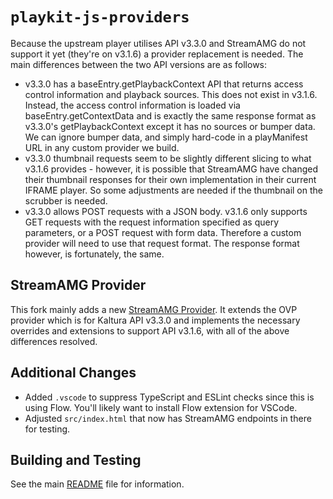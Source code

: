 # `playkit-js-providers`

Because the upstream player utilises API v3.3.0 and StreamAMG do not support it yet (they're on v3.1.6) a provider replacement is needed. The main differences between the two API versions are as follows:

- v3.3.0 has a baseEntry.getPlaybackContext API that returns access control information and playback sources. This does not exist in v3.1.6. Instead, the access control information is loaded via baseEntry.getContextData and is exactly the same response format as v3.3.0's getPlaybackContext except it has no sources or bumper data. We can ignore bumper data, and simply hard-code in a playManifest URL in any custom provider we build.
- v3.3.0 thumbnail requests seem to be slightly different slicing to what v3.1.6 provides - however, it is possible that StreamAMG have changed their thumbnail responses for their own implementation in their current IFRAME player. So some adjustments are needed if the thumbnail on the scrubber is needed.
- v3.3.0 allows POST requests with a JSON body. v3.1.6 only supports GET requests with the request information specified as query parameters, or a POST request with form data. Therefore a custom provider will need to use that request format. The response format however, is fortunately, the same.

## StreamAMG Provider

This fork mainly adds a new [StreamAMG Provider](src/k-provider/streamamg). It extends the OVP provider which is for Kaltura API v3.3.0 and implements the necessary overrides and extensions to support API v3.1.6, with all of the above differences resolved.

## Additional Changes

- Added `.vscode` to suppress TypeScript and ESLint checks since this is using Flow. You'll likely want to install Flow extension for VSCode.
- Adjusted `src/index.html` that now has StreamAMG endpoints in there for testing.

## Building and Testing

See the main [README](README.md) file for information.
